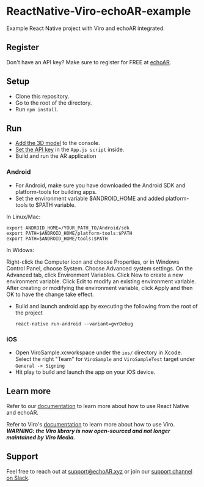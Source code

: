 # ReactNative-Viro-echoAR-example
Example React Native project with Viro and echoAR integrated.

## Register
Don't have an API key? Make sure to register for FREE at [echoAR](https://console.echoar.xyz/#/auth/register).

## Setup
* Clone this repository.
* Go to the root of the directory.
* Run `npm install`.

## Run
* [Add the 3D model](https://docs.echoar.xyz/quickstart/add-a-3d-model) to the console.
* [Set the API key](https://docs.echoar.xyz/react-native/) in the `App.js script` inside.
* Build and run the AR application
### Android
* For Android, make sure you have downloaded the Android SDK and platform-tools for building apps.
* Set the environment variable $ANDROID_HOME and added platform-tools to $PATH variable.

In Linux/Mac:
```
export ANDROID_HOME=/YOUR_PATH_TO/Android/sdk
export PATH=$ANDROID_HOME/platform-tools:$PATH
export PATH=$ANDROID_HOME/tools:$PATH
```
In Widows:

Right-click the Computer icon and choose Properties, or in Windows Control Panel, choose System. Choose Advanced system settings. On the Advanced tab, click Environment Variables. Click New to create a new environment variable. Click Edit to modify an existing environment variable. After creating or modifying the environment variable, click Apply and then OK to have the change take effect.

* Build and launch android app by executing the following from the root of the project
    ```
    react-native run-android --variant=gvrDebug
    ```
### iOS
* Open ViroSample.xcworkspace under the `ios/` directory in Xcode. Select the right "Team" for `ViroSample` and `ViroSampleTest` target under `General -> Signing`
* Hit play to build and launch the app on your iOS device.
    
## Learn more
Refer to our [documentation](https://docs.echoar.xyz/react-native/) to learn more about how to use React Native and echoAR.

Refer to Viro's [documentation](https://docs.viromedia.com/docs/) to learn more about how to use Viro. **_WARNING: the Viro library is now open-sourced and not longer maintained by Viro Media._**

## Support
Feel free to reach out at [support@echoAR.xyz](mailto:support@echoAR.xyz) or join our [support channel on Slack](https://join.slack.com/t/echoar/shared_invite/enQtNTg4NjI5NjM3OTc1LWU1M2M2MTNlNTM3NGY1YTUxYmY3ZDNjNTc3YjA5M2QyNGZiOTgzMjVmZWZmZmFjNGJjYTcxZjhhNzk3YjNhNjE).
